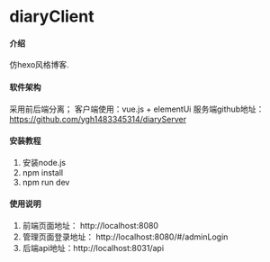 # diaryClient

#### 介绍
仿hexo风格博客.

#### 软件架构
采用前后端分离；
客户端使用：vue.js + elementUi
服务端github地址：https://github.com/ygh1483345314/diaryServer

#### 安装教程
1. 安装node.js
2. npm install
3. npm run dev
#### 使用说明
1. 前端页面地址： http://localhost:8080
2. 管理页面登录地址： http://localhost:8080/#/adminLogin
3. 后端api地址：http://localhost:8031/api
